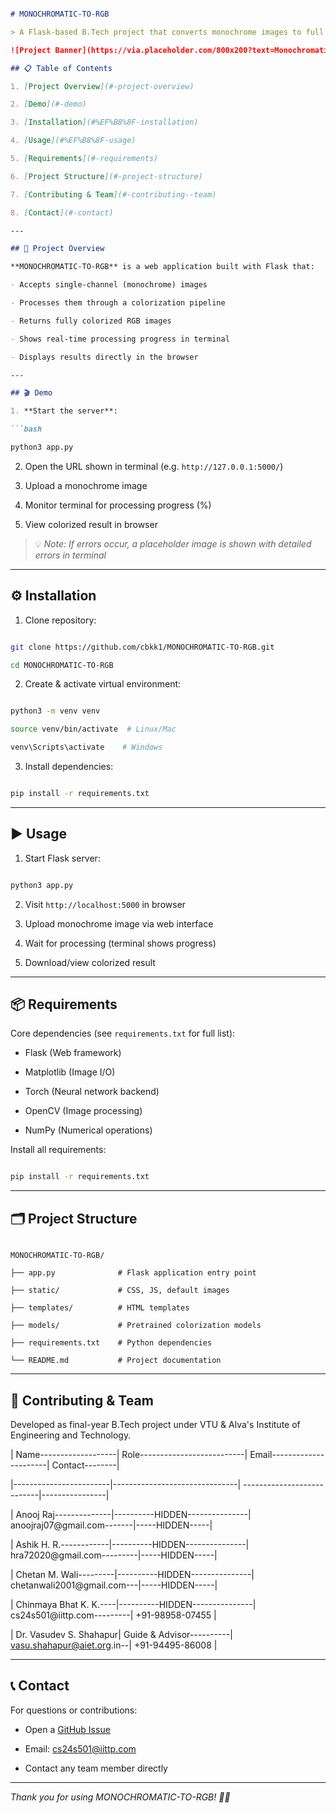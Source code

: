 ```markdown

# MONOCHROMATIC-TO-RGB

> A Flask-based B.Tech project that converts monochrome images to full RGB color.

![Project Banner](https://via.placeholder.com/800x200?text=Monochromatic+to+RGB+Colorization) <!-- Replace with your actual banner image URL -->

## 📋 Table of Contents

1. [Project Overview](#-project-overview)

2. [Demo](#-demo)

3. [Installation](#%EF%B8%8F-installation)

4. [Usage](#%EF%B8%8F-usage)

5. [Requirements](#-requirements)

6. [Project Structure](#-project-structure)

7. [Contributing & Team](#-contributing--team)

8. [Contact](#-contact)

---

## 🚀 Project Overview

**MONOCHROMATIC-TO-RGB** is a web application built with Flask that:

- Accepts single-channel (monochrome) images

- Processes them through a colorization pipeline

- Returns fully colorized RGB images

- Shows real-time processing progress in terminal

- Displays results directly in the browser

---

## 🎬 Demo

1. **Start the server**:

```bash

python3 app.py

```

2. Open the URL shown in terminal (e.g. `http://127.0.0.1:5000/`)

3. Upload a monochrome image

4. Monitor terminal for processing progress (%)

5. View colorized result in browser

> 💡 *Note: If errors occur, a placeholder image is shown with detailed errors in terminal*

---

## ⚙️ Installation

1. Clone repository:

```bash

git clone https://github.com/cbkk1/MONOCHROMATIC-TO-RGB.git

cd MONOCHROMATIC-TO-RGB

```

2. Create & activate virtual environment:

```bash

python3 -m venv venv

source venv/bin/activate  # Linux/Mac

venv\Scripts\activate    # Windows

```

3. Install dependencies:

```bash

pip install -r requirements.txt

```

---

## ▶️ Usage

1. Start Flask server:

```bash

python3 app.py

```

2. Visit `http://localhost:5000` in browser

3. Upload monochrome image via web interface

4. Wait for processing (terminal shows progress)

5. Download/view colorized result

---

## 📦 Requirements

Core dependencies (see `requirements.txt` for full list):

- Flask (Web framework)

- Matplotlib (Image I/O)

- Torch (Neural network backend)

- OpenCV (Image processing)

- NumPy (Numerical operations)

Install all requirements:

```bash

pip install -r requirements.txt

```

---

## 🗂 Project Structure

```

MONOCHROMATIC-TO-RGB/

├── app.py              # Flask application entry point

├── static/             # CSS, JS, default images

├── templates/          # HTML templates

├── models/             # Pretrained colorization models

├── requirements.txt    # Python dependencies

└── README.md           # Project documentation

```

---

## 🤝 Contributing & Team

Developed as final-year B.Tech project under VTU & Alva's Institute of Engineering and Technology.

| Name-------------------| Role--------------------------| Email----------------------| Contact--------|

|------------------------|-------------------------------| ---------------------------|----------------|

| Anooj Raj--------------|----------HIDDEN---------------| anoojraj07@gmail.com-------|-----HIDDEN-----|

| Ashik H. R.------------|----------HIDDEN---------------| hra72020@gmail.com---------|-----HIDDEN-----|

| Chetan M. Wali---------|----------HIDDEN---------------| chetanwali2001@gmail.com---|-----HIDDEN-----|

| Chinmaya Bhat K. K.----|----------HIDDEN---------------| cs24s501@iittp.com---------| +91-98958-07455 |

| Dr. Vasudev S. Shahapur| Guide & Advisor----------| vasu.shahapur@aiet.org.in--| +91-94495-86008 |

---

## 📞 Contact

For questions or contributions:

- Open a [GitHub Issue](https://github.com/cbkk1/MONOCHROMATIC-TO-RGB/issues)

- Email: cs24s501@iittp.com

- Contact any team member directly

---

*Thank you for using MONOCHROMATIC-TO-RGB! 🎨✨*

```

